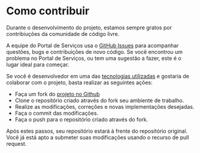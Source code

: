 # Como contribuir

Durante o desenvolvimento do projeto, estamos sempre gratos por contribiuções da comunidade de código livre.

A equipe do Portal de Serviços usa o [GitHub Issues][GHISSUES] para acompanhar questões, bugs e contribuições de novo código. Se você encontrou um problema no Portal de Serviços, ou tem uma sugestão a fazer, este é o lugar ideal para começar.

Se você é desenvolvedor em uma das [tecnologias utilizadas](../desenvolvimento/ferramentas-utilizadas.md) 
e gostaria de colaborar com o projeto, basta realizar as seguintes ações:

- Faça um fork do [projeto no Github](http://github.com/servicosgovbr/portal-de-servicos)
- Clone o repositório criado através do fork seu ambiente de trabalho.
- Realize as modificações, correções e novas implementações desejadas.
- Faça o commit das modificações.
- Faça o push para o repositório criado através do fork.

Após estes passos, seu repositório estará à frente do repositório original. Você já está apto a submeter suas modificações usando o recurso de pull request.

[GHISSUES]:https://github.com/servicosgovbr/portal-de-servicos/issues